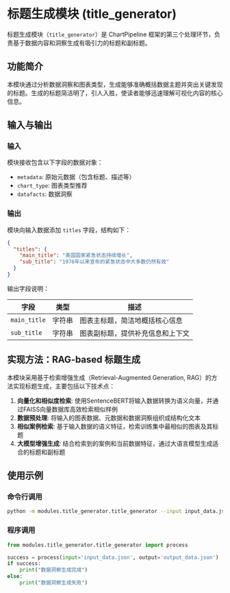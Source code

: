 # 标题生成模块 (title_generator)

标题生成模块（`title_generator`）是 ChartPipeline 框架的第三个处理环节，负责基于数据内容和洞察生成有吸引力的标题和副标题。

## 功能简介

本模块通过分析数据洞察和图表类型，生成能够准确概括数据主题并突出关键发现的标题。生成的标题简洁明了，引人入胜，使读者能够迅速理解可视化内容的核心信息。

## 输入与输出

### 输入

模块接收包含以下字段的数据对象：

- `metadata`: 原始元数据（包含标题、描述等）
- `chart_type`: 图表类型推荐
- `datafacts`: 数据洞察

### 输出

模块向输入数据添加 `titles` 字段，结构如下：

```json
{
  "titles": {
    "main_title": "美国国家紧急状态持续增长",
    "sub_title": "1976年以来宣布的紧急状态中大多数仍然有效"
  }
}
```

输出字段说明：

| 字段 | 类型 | 描述 |
|------|------|------|
| `main_title` | 字符串 | 图表主标题，简洁地概括核心信息 |
| `sub_title` | 字符串 | 图表副标题，提供补充信息和上下文 |

## 实现方法：RAG-based 标题生成

本模块采用基于检索增强生成（Retrieval-Augmented Generation, RAG）的方法实现标题生成，主要包括以下技术点：

1. **向量化和相似度检索**: 使用SentenceBERT将输入数据转换为语义向量，并通过FAISS向量数据库高效检索相似样例
2. **数据预处理**: 将输入的图表数据、元数据和数据洞察组织成结构化文本
3. **相似案例检索**: 基于输入数据的语义特征，检索训练集中最相似的图表及其标题
4. **大模型增强生成**: 结合检索到的案例和当前数据特征，通过大语言模型生成适合的标题和副标题

## 使用示例

### 命令行调用

```bash
python -m modules.title_generator.title_generator --input input_data.json --output output_data.json
```

### 程序调用

```python
from modules.title_generator.title_generator import process

success = process(input='input_data.json', output='output_data.json')
if success:
    print("数据洞察生成完成")
else:
    print("数据洞察生成失败")
```